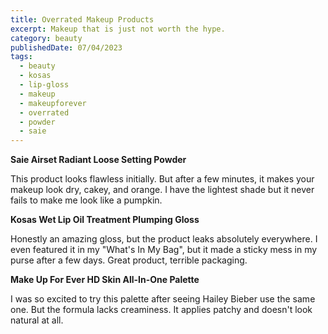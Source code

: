 ```yaml
---
title: Overrated Makeup Products
excerpt: Makeup that is just not worth the hype.
category: beauty
publishedDate: 07/04/2023
tags:
  - beauty
  - kosas
  - lip-gloss
  - makeup
  - makeupforever
  - overrated
  - powder
  - saie
---
```


**Saie Airset Radiant Loose Setting Powder**

This product looks flawless initially. But after a few minutes, it makes your makeup look dry, cakey, and orange. I have the lightest shade but it never fails to make me look like a pumpkin.

**Kosas Wet Lip Oil Treatment Plumping Gloss**

Honestly an amazing gloss, but the product leaks absolutely everywhere. I even featured it in my "What's In My Bag", but it made a sticky mess in my purse after a few days. Great product, terrible packaging.

**Make Up For Ever HD Skin All-In-One Palette**

I was so excited to try this palette after seeing Hailey Bieber use the same one. But the formula lacks creaminess. It applies patchy and doesn't look natural at all.